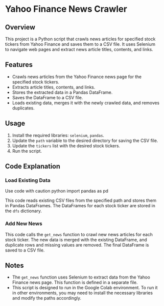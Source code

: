 # Yahoo Finance News Crawler

## Overview

This project is a Python script that crawls news articles for specified stock tickers from Yahoo Finance and saves them to a CSV file. It uses Selenium to navigate web pages and extract news article titles, contents, and links.

## Features

* Crawls news articles from the Yahoo Finance news page for the specified stock tickers.
* Extracts article titles, contents, and links.
* Stores the extracted data in a Pandas DataFrame.
* Saves the DataFrame to a CSV file.
* Loads existing data, merges it with the newly crawled data, and removes duplicates.


## Usage

1. Install the required libraries: `selenium`, `pandas`.
2. Update the `path` variable to the desired directory for saving the CSV file.
3. Update the `tickers` list with the desired stock tickers.
4. Run the script.


## Code Explanation

### Load Existing Data
Use code with caution
python import pandas as pd
 
This code reads existing CSV files from the specified path and stores them in Pandas DataFrames. The DataFrames for each stock ticker are stored in the `dfs` dictionary.


### Add New News 
This code calls the `get_news` function to crawl new news articles for each stock ticker. The new data is merged with the existing DataFrame, and duplicate rows and missing values are removed. The final DataFrame is saved to a CSV file.


## Notes
* The `get_news` function uses Selenium to extract data from the Yahoo Finance news page. This function is defined in a separate file.
* This script is designed to run in the Google Colab environment. To run it in other environments, you may need to install the necessary libraries and modify the paths accordingly.
